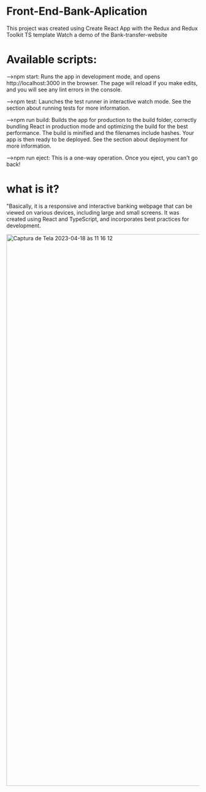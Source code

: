 # Front-End-Bank-Aplication
This project was created using Create React App with the Redux and Redux Toolkit TS template
Watch a demo of the Bank-transfer-website
# Available scripts:
-->npm start: Runs the app in development mode, and opens http://localhost:3000 in the browser. The page will reload if you make edits, and you will see any lint errors in the console.

-->npm test: Launches the test runner in interactive watch mode. See the section about running tests for more information.


-->npm run build: Builds the app for production to the build folder, correctly bundling React in production mode and optimizing the build for the best performance. The build is minified and the filenames include hashes. Your app is then ready to be deployed. See the section about deployment for more information.


-->npm run eject: This is a one-way operation. Once you eject, you can't go back! 

# what is it?
"Basically, it is a responsive and interactive banking webpage that can be viewed on various devices, including large and small screens. It was created using React and TypeScript, and incorporates best practices for development.

<img width="1440" alt="Captura de Tela 2023-04-18 às 11 16 12" src="https://user-images.githubusercontent.com/129458373/232821872-d0e053e0-e1c4-46d5-97b3-a19ed1e8abd0.png">
